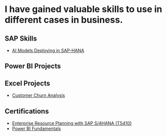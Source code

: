 # I have gained valuable skills to use in different cases in business.

## SAP Skills
- [AI Models Deploying in SAP-HANA](https://github.com/SadiaAfrinT/AI-Models-Deploying_in_SAP-HANA)

## Power BI Projects

## Excel Projects
- [Customer Churn Analysis](https://github.com/SadiaAfrinT/Customer-Churn-Analysis-Using-Excel/tree/main)

## Certifications
- [Enterprise Resource Planning with SAP S/4HANA (TS410)](https://e-zertifikat.th-brandenburg.de/ubebh-igizk-vytep-pazcy-vipoy?lang=en)<br>
- [Power BI Fundamentals](https://www.datacamp.com/completed/statement-of-accomplishment/track/15b875ccf44c1a5ce21ecee824e07b7b97c5103a) <br>

